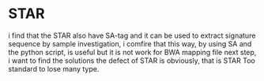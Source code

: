 # STAR
i find that the STAR also have SA-tag and it can be used to extract signature sequence
by sample investigation, i comfire that this way, by using SA and the python script, is useful
but it is not work for BWA mapping file
next step, i want to find the solutions
the defect of STAR is obviously, that is STAR Too standard to lose many type.

